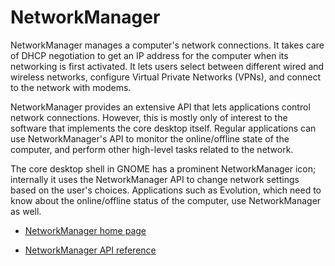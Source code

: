 # NetworkManager

NetworkManager manages a computer's network connections. It takes care
of DHCP negotiation to get an IP address for the computer when its
networking is first activated. It lets users select between different
wired and wireless networks, configure Virtual Private Networks (VPNs),
and connect to the network with modems.

NetworkManager provides an extensive API that lets applications control
network connections. However, this is mostly only of interest to the
software that implements the core desktop itself. Regular applications
can use NetworkManager's API to monitor the online/offline state of the
computer, and perform other high-level tasks related to the network.

The core desktop shell in GNOME has a prominent NetworkManager icon;
internally it uses the NetworkManager API to change network settings
based on the user's choices. Applications such as Evolution, which need
to know about the online/offline status of the computer, use
NetworkManager as well.

  - [NetworkManager home
    page](https://wiki.gnome.org/Projects/NetworkManager)

  - [NetworkManager API
    reference](https://wiki.gnome.org/Projects/NetworkManager/Developers)
